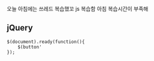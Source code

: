 오늘 아침에는 쓰레드 복습했꼬
js 복습함
아침 복습시간이 부족해 

## jQuery

```
$(document).ready(function(){
	$(button'
});
```



<!--stackedit_data:
eyJoaXN0b3J5IjpbMTQxMTkzMjU2M119
-->
